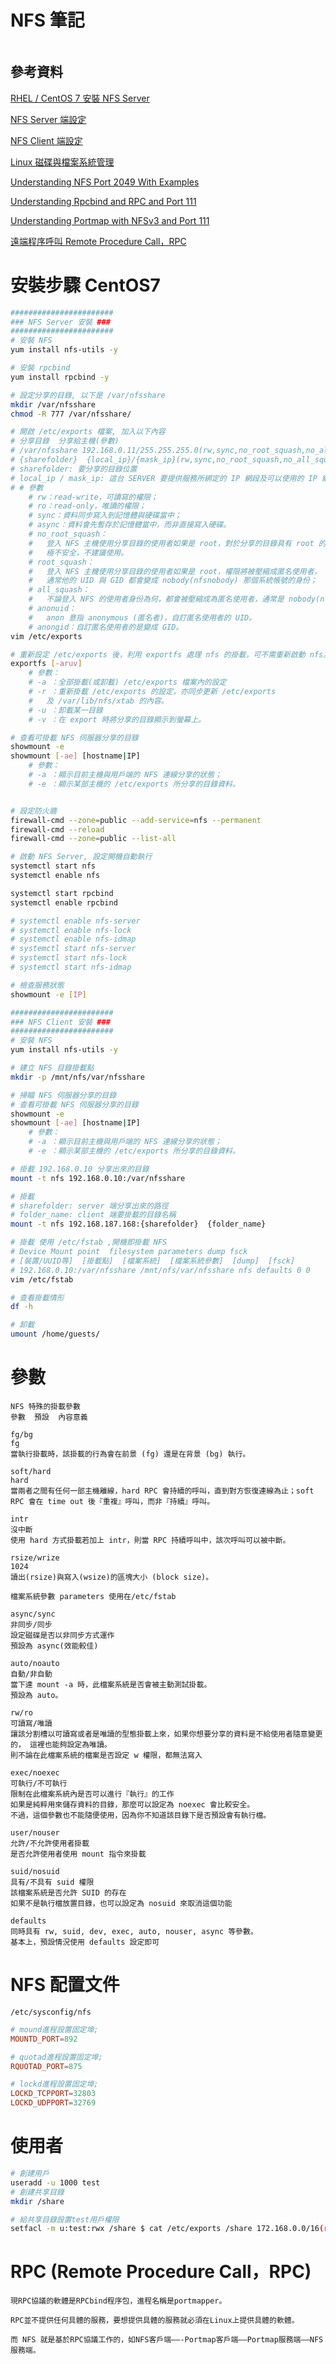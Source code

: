 # NFS 筆記

```
```

## 參考資料

[RHEL / CentOS 7 安裝 NFS Server](https://www.ltsplus.com/linux/rhel-centos-7-install-nfs-server)

[NFS Server 端設定](https://dywang.csie.cyut.edu.tw/dywang/rhcsaNote/node61.html)

[NFS Client 端設定](https://dywang.csie.cyut.edu.tw/dywang/rhcsaNote/node62.html)

[Linux 磁碟與檔案系統管理](https://linux.vbird.org/linux_basic/centos7/0230filesystem.php#fstab)

[Understanding NFS Port 2049 With Examples](https://www.howtouselinux.com/post/nfs-port)

[Understanding Rpcbind and RPC and Port 111](https://www.howtouselinux.com/post/understanding-rpcbind-and-rpc)

[Understanding Portmap with NFSv3 and Port 111](https://www.howtouselinux.com/post/understanding-portmap-with-examples)

[遠端程序呼叫 Remote Procedure Call，RPC](https://zh.wikipedia.org/zh-tw/%E9%81%A0%E7%A8%8B%E9%81%8E%E7%A8%8B%E8%AA%BF%E7%94%A8)

# 安裝步驟 CentOS7

```bash
#######################
### NFS Server 安裝 ###
#######################
# 安裝 NFS
yum install nfs-utils -y

# 安裝 rpcbind
yum install rpcbind -y

# 設定分享的目錄, 以下是 /var/nfsshare
mkdir /var/nfsshare
chmod -R 777 /var/nfsshare/

# 開啟 /etc/exports 檔案, 加入以下內容
# 分享目錄	分享給主機(參數)
# /var/nfsshare 192.168.0.11/255.255.255.0(rw,sync,no_root_squash,no_all_squash)
# {sharefolder}  {local_ip}/{mask_ip}(rw,sync,no_root_squash,no_all_squash)
# sharefolder: 要分享的目錄位置
# local_ip / mask_ip: 這台 SERVER 要提供服務所綁定的 IP 網段及可以使用的 IP 網段範圍
# # 參數
    # rw：read-write，可讀寫的權限；
    # ro：read-only，唯讀的權限；
    # sync：資料同步寫入到記憶體與硬碟當中；
    # async：資料會先暫存於記憶體當中，而非直接寫入硬碟。
    # no_root_squash：
    #   登入 NFS 主機使用分享目錄的使用者如果是 root，對於分享的目錄具有 root 的權限。
    #   極不安全，不建議使用。
    # root_squash：
    #   登入 NFS 主機使用分享目錄的使用者如果是 root，權限將被壓縮成匿名使用者，
    #   通常他的 UID 與 GID 都會變成 nobody(nfsnobody) 那個系統帳號的身份；
    # all_squash：
    #   不論登入 NFS 的使用者身份為何，都會被壓縮成為匿名使用者，通常是 nobody(nfsnobody) 。
    # anonuid：
    #   anon 意指 anonymous (匿名者)，自訂匿名使用者的 UID。
    # anongid：自訂匿名使用者的是變成 GID。
vim /etc/exports

# 重新設定 /etc/exports 後，利用 exportfs 處理 nfs 的掛載，可不需重新啟動 nfs。
exportfs [-aruv]
	# 參數：
	# -a ：全部掛載(或卸載) /etc/exports 檔案內的設定
	# -r ：重新掛載 /etc/exports 的設定，亦同步更新 /etc/exports
	# 	及 /var/lib/nfs/xtab 的內容。
	# -u ：卸載某一目錄
	# -v ：在 export 時將分享的目錄顯示到螢幕上。

# 查看可掛載 NFS 伺服器分享的目錄
showmount -e
showmount [-ae] [hostname|IP]
	# 參數：
	# -a ：顯示目前主機與用戶端的 NFS 連線分享的狀態；
	# -e ：顯示某部主機的 /etc/exports 所分享的目錄資料。


# 設定防火牆
firewall-cmd --zone=public --add-service=nfs --permanent
firewall-cmd --reload
firewall-cmd --zone=public --list-all

# 啟動 NFS Server, 設定開機自動執行
systemctl start nfs
systemctl enable nfs

systemctl start rpcbind
systemctl enable rpcbind

# systemctl enable nfs-server
# systemctl enable nfs-lock
# systemctl enable nfs-idmap
# systemctl start nfs-server
# systemctl start nfs-lock
# systemctl start nfs-idmap

# 檢查服務狀態
showmount -e [IP]

#######################
### NFS Client 安裝 ###
#######################
# 安裝 NFS
yum install nfs-utils -y

# 建立 NFS 目錄掛載點
mkdir -p /mnt/nfs/var/nfsshare

# 掃瞄 NFS 伺服器分享的目錄
# 查看可掛載 NFS 伺服器分享的目錄
showmount -e
showmount [-ae] [hostname|IP]
	# 參數：
	# -a ：顯示目前主機與用戶端的 NFS 連線分享的狀態；
	# -e ：顯示某部主機的 /etc/exports 所分享的目錄資料。

# 掛載 192.168.0.10 分享出來的目錄
mount -t nfs 192.168.0.10:/var/nfsshare

# 掛載
# sharefolder: server 端分享出來的路徑
# folder_name: client 端要掛載的目錄名稱
mount -t nfs 192.168.187.168:{sharefolder}  {folder_name}

# 掛載 使用 /etc/fstab ,開機即掛載 NFS
# Device Mount point  filesystem parameters dump fsck
# [裝置/UUID等]  [掛載點]  [檔案系統]  [檔案系統參數]  [dump]  [fsck]
# 192.168.0.10:/var/nfsshare /mnt/nfs/var/nfsshare nfs defaults 0 0
vim /etc/fstab

# 查看掛載情形
df -h

# 卸載
umount /home/guests/
```

# 參數

```
NFS 特殊的掛載參數
參數	預設	內容意義

fg/bg
fg
當執行掛載時，該掛載的行為會在前景 (fg) 還是在背景 (bg) 執行。

soft/hard
hard
當兩者之間有任何一部主機離線，hard RPC 會持續的呼叫，直到對方恢復連線為止；soft RPC 會在 time out 後『重複』呼叫，而非『持續』呼叫。

intr
沒中斷
使用 hard 方式掛載若加上 intr，則當 RPC 持續呼叫中，該次呼叫可以被中斷。

rsize/wrize
1024
讀出(rsize)與寫入(wsize)的區塊大小 (block size)。
```

`檔案系統參數 parameters 使用在/etc/fstab`

```
async/sync
非同步/同步
設定磁碟是否以非同步方式運作
預設為 async(效能較佳)

auto/noauto
自動/非自動
當下達 mount -a 時，此檔案系統是否會被主動測試掛載。
預設為 auto。

rw/ro
可讀寫/唯讀
讓該分割槽以可讀寫或者是唯讀的型態掛載上來，如果你想要分享的資料是不給使用者隨意變更的， 這裡也能夠設定為唯讀。
則不論在此檔案系統的檔案是否設定 w 權限，都無法寫入

exec/noexec
可執行/不可執行
限制在此檔案系統內是否可以進行『執行』的工作
如果是純粹用來儲存資料的目錄，那麼可以設定為 noexec 會比較安全。
不過，這個參數也不能隨便使用，因為你不知道該目錄下是否預設會有執行檔。

user/nouser
允許/不允許使用者掛載
是否允許使用者使用 mount 指令來掛載

suid/nosuid
具有/不具有 suid 權限
該檔案系統是否允許 SUID 的存在
如果不是執行檔放置目錄，也可以設定為 nosuid 來取消這個功能

defaults
同時具有 rw, suid, dev, exec, auto, nouser, async 等參數。
基本上，預設情況使用 defaults 設定即可
```

# NFS 配置文件

`/etc/sysconfig/nfs`

```conf
# mound進程設置固定埠;
MOUNTD_PORT=892

# quotad進程設置固定埠;
RQUOTAD_PORT=875

# lockd進程設置固定埠;
LOCKD_TCPPORT=32803
LOCKD_UDPPORT=32769
```

# 使用者

```bash
# 創建用戶
useradd -u 1000 test
# 創建共享目錄
mkdir /share

# 給共享目錄設置test用戶權限
setfacl -m u:test:rwx /share $ cat /etc/exports /share 172.168.0.0/16(rw,async)

```

# RPC (Remote Procedure Call，RPC)

```
現RPC協議的軟體是RPCbind程序包，進程名稱是portmapper。

RPC並不提供任何具體的服務，要想提供具體的服務就必須在Linux上提供具體的軟體。

而 NFS 就是基於RPC協議工作的，如NFS客戶端——-Portmap客戶端——Portmap服務端——NFS服務端。
```